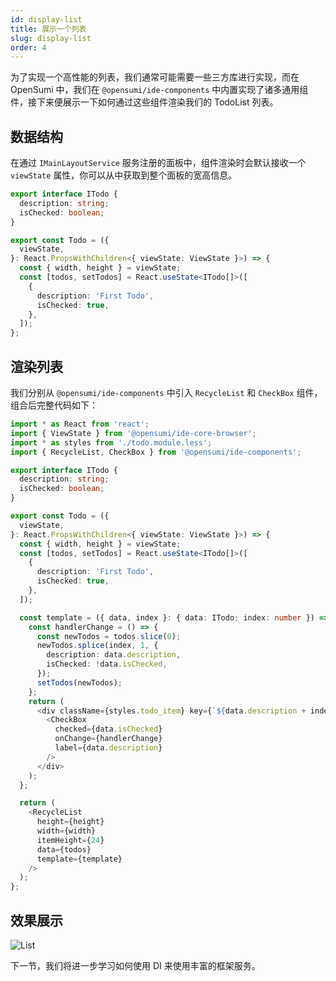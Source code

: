 ```yaml
---
id: display-list
title: 展示一个列表
slug: display-list
order: 4
---
```


为了实现一个高性能的列表，我们通常可能需要一些三方库进行实现，而在 OpenSumi 中，我们在 `@opensumi/ide-components` 中内置实现了诸多通用组件，接下来便展示一下如何通过这些组件渲染我们的 TodoList 列表。

## 数据结构

在通过 `IMainLayoutService` 服务注册的面板中，组件渲染时会默认接收一个 `viewState` 属性，你可以从中获取到整个面板的宽高信息。

```ts
export interface ITodo {
  description: string;
  isChecked: boolean;
}

export const Todo = ({
  viewState,
}: React.PropsWithChildren<{ viewState: ViewState }>) => {
  const { width, height } = viewState;
  const [todos, setTodos] = React.useState<ITodo[]>([
    {
      description: 'First Todo',
      isChecked: true,
    },
  ]);
};
```

## 渲染列表

我们分别从 `@opensumi/ide-components` 中引入 `RecycleList` 和 `CheckBox` 组件，组合后完整代码如下：

```ts
import * as React from 'react';
import { ViewState } from '@opensumi/ide-core-browser';
import * as styles from './todo.module.less';
import { RecycleList, CheckBox } from '@opensumi/ide-components';

export interface ITodo {
  description: string;
  isChecked: boolean;
}

export const Todo = ({
  viewState,
}: React.PropsWithChildren<{ viewState: ViewState }>) => {
  const { width, height } = viewState;
  const [todos, setTodos] = React.useState<ITodo[]>([
    {
      description: 'First Todo',
      isChecked: true,
    },
  ]);

  const template = ({ data, index }: { data: ITodo; index: number }) => {
    const handlerChange = () => {
      const newTodos = todos.slice(0);
      newTodos.splice(index, 1, {
        description: data.description,
        isChecked: !data.isChecked,
      });
      setTodos(newTodos);
    };
    return (
      <div className={styles.todo_item} key={`${data.description + index}`}>
        <CheckBox
          checked={data.isChecked}
          onChange={handlerChange}
          label={data.description}
        />
      </div>
    );
  };

  return (
    <RecycleList
      height={height}
      width={width}
      itemHeight={24}
      data={todos}
      template={template}
    />
  );
};
```

## 效果展示

![List](https://img.alicdn.com/imgextra/i2/O1CN011vAfYR1PVVpp1V4WI_!!6000000001846-2-tps-2738-1810.png)

下一节，我们将进一步学习如何使用 DI 来使用丰富的框架服务。
